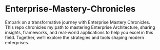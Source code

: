 # Enterprise-Mastery-Chronicles
Embark on a transformative journey with Enterprise Mastery Chronicles. This repo chronicles my path to mastering Enterprise Architecture, sharing insights, frameworks, and real-world applications to help you excel in this field. Together, we’ll explore the strategies and tools shaping modern enterprises.
